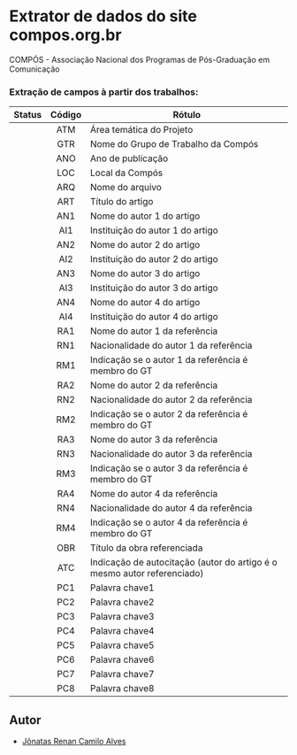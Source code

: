 # Extrator de dados do site compos.org.br

COMPÓS - Associação Nacional dos Programas de Pós-Graduação em Comunicação


### Extração de campos à partir dos trabalhos:

|Status|Código|Rótulo|
|:------:|:--------:|-----------------------------------|
||ATM|Área temática do Projeto   |
||GTR|Nome do Grupo de Trabalho da Compós   |
||ANO|Ano de publicação|
||LOC|Local da Compós|
||ARQ|Nome do arquivo|
||ART|Título do artigo|
||AN1|Nome do autor 1 do artigo|
||AI1|Instituição do autor 1 do artigo|
||AN2|Nome do autor 2 do artigo|
||AI2|Instituição do autor 2 do artigo|
||AN3|Nome do autor 3 do artigo|
||AI3|Instituição do autor 3 do artigo|
||AN4|Nome do autor 4 do artigo|
||AI4|Instituição do autor 4 do artigo|
||RA1|Nome do autor 1 da referência|
||RN1|Nacionalidade do autor 1 da referência|
||RM1|Indicação se o autor 1 da referência é membro do GT|
||RA2|Nome do autor 2 da referência|
||RN2|Nacionalidade do autor 2 da referência|
||RM2|Indicação se o autor 2 da referência é membro do GT|
||RA3|Nome do autor 3 da referência|
||RN3|Nacionalidade do autor 3 da referência|
||RM3|Indicação se o autor 3 da referência é membro do GT|
||RA4|Nome do autor 4 da referência|
||RN4|Nacionalidade do autor 4 da referência|
||RM4|Indicação se o autor 4 da referência é membro do GT|
||OBR|Título da obra referenciada|
||ATC|Indicação de autocitação (autor do artigo é o mesmo autor referenciado)|
||PC1|Palavra chave1|
||PC2|Palavra chave2|
||PC3|Palavra chave3|
||PC4|Palavra chave4|
||PC5|Palavra chave5|
||PC6|Palavra chave6|
||PC7|Palavra chave7|
||PC8|Palavra chave8|


## Autor

* [Jônatas Renan Camilo Alves](http://jonatasrenan.com)